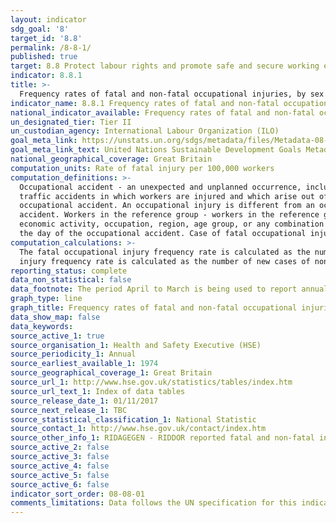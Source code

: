 ```yaml
---
layout: indicator
sdg_goal: '8'
target_id: '8.8'
permalink: /8-8-1/
published: true
target: 8.8 Protect labour rights and promote safe and secure working environments for all workers, including migrant workers, in particular women migrants, and those in precarious employment
indicator: 8.8.1
title: >-
  Frequency rates of fatal and non-fatal occupational injuries, by sex and migrant status
indicator_name: 8.8.1 Frequency rates of fatal and non-fatal occupational injuries, by sex and migrant status
national_indicator_available: Frequency rates of fatal and non-fatal occupational injuries, by sex and employment status
un_designated_tier: Tier II
un_custodian_agency: International Labour Organization (ILO)
goal_meta_link: https://unstats.un.org/sdgs/metadata/files/Metadata-08-08-01.pdf
goal_meta_link_text: United Nations Sustainable Development Goals Metadata (PDF 381 KB)
national_geographical_coverage: Great Britain
computation_units: Rate of fatal injury per 100,000 workers
computation_definitions: >-
  Occupational accident - an unexpected and unplanned occurrence, including acts of violence, arising out of or in connection with work which results in one or more workers incurring a personal injury, disease or death. Occupational accidents are to be considered travel, transport or road
  traffic accidents in which workers are injured and which arise out of or in the course of work; that is, while engaged in an economic activity, or at work, or carrying out the business of the employer. Occupational injury - any personal injury, disease or death resulting from an
  occupational accident. An occupational injury is different from an occupational disease, which comes as a result of an exposure over a period of time to risk factors linked to the work activity. Diseases are included only in cases where the disease arose as a direct result of an
  accident. Workers in the reference group - workers in the reference group refer to the average number of workers in the particular group under consideration and who are covered by the source of the statistics on occupational injuries (for example, those of a specific sex or in a specific
  economic activity, occupation, region, age group, or any combination of these, or those covered by a particular insurance scheme, accident notification systems, or household or establishment survey). Fatal occupational injury - an occupational injury leading to death within one year of
  the day of the occupational accident. Case of fatal occupational injury - the case of a worker fatally injured as a result of one occupational accident, and where death occurred within one year of the day of the accident.
computation_calculations: >-
  The fatal occupational injury frequency rate is calculated as the number of new cases of fatal injury during the reference year divided by the total number of hours worked by workers in the reference group during the reference year, multiplied by 1,000,000. The non-fatal occupational
  injury frequency rate is calculated as the number of new cases of non-fatal injury during the reference year divided by the total number of hours worked by workers in the reference group during the reference year, multiplied by 1,000,000.
reporting_status: complete
data_non_statistical: false
data_footnote: The period April to March is being used to report annual data. The date on the X axis is the year at the start of the period
graph_type: line
graph_title: Frequency rates of fatal and non-fatal occupational injuries
data_show_map: false
data_keywords:  
source_active_1: true
source_organisation_1: Health and Safety Executive (HSE)
source_periodicity_1: Annual
source_earliest_available_1: 1974
source_geographical_coverage_1: Great Britain
source_url_1: http://www.hse.gov.uk/statistics/tables/index.htm
source_url_text_1: Index of data tables
source_release_date_1: 01/11/2017
source_next_release_1: TBC
source_statistical_classification_1: National Statistic
source_contact_1: http://www.hse.gov.uk/contact/index.htm
source_other_info_1: RIDAGEGEN - RIDDOR reported fatal and non-fatal injuries in Great Britain by age, gender and broad industry group. RIDHIST - Reported fatal and non-fatal injuries in Great Britain from 1974
source_active_2: false
source_active_3: false
source_active_4: false
source_active_5: false
source_active_6: false
indicator_sort_order: 08-08-01
comments_limitations: Data follows the UN specification for this indicator. This indicator has not been identified in collaboration with topic experts.
---
```

